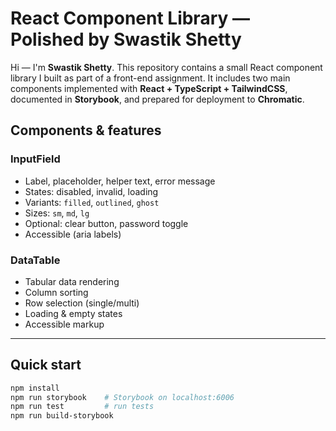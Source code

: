 # React Component Library — Polished by Swastik Shetty

Hi — I'm **Swastik Shetty**. This repository contains a small React component library I built as part of a front-end assignment. It includes two main components implemented with **React + TypeScript + TailwindCSS**, documented in **Storybook**, and prepared for deployment to **Chromatic**.

## Components & features

### InputField
- Label, placeholder, helper text, error message
- States: disabled, invalid, loading
- Variants: `filled`, `outlined`, `ghost`
- Sizes: `sm`, `md`, `lg`
- Optional: clear button, password toggle
- Accessible (aria labels)

### DataTable
- Tabular data rendering
- Column sorting
- Row selection (single/multi)
- Loading & empty states
- Accessible markup

---

## Quick start

```bash
npm install
npm run storybook    # Storybook on localhost:6006
npm run test         # run tests
npm run build-storybook
